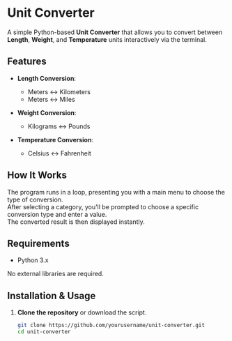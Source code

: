 # Unit Converter

A simple Python-based **Unit Converter** that allows you to convert between **Length**, **Weight**, and **Temperature** units interactively via the terminal.

## Features

- **Length Conversion**:
  - Meters ↔ Kilometers
  - Meters ↔ Miles

- **Weight Conversion**:
  - Kilograms ↔ Pounds

- **Temperature Conversion**:
  - Celsius ↔ Fahrenheit

## How It Works

The program runs in a loop, presenting you with a main menu to choose the type of conversion.  
After selecting a category, you'll be prompted to choose a specific conversion type and enter a value.  
The converted result is then displayed instantly.

## Requirements

- Python 3.x

No external libraries are required.

## Installation & Usage

1. **Clone the repository** or download the script.
   ```bash
   git clone https://github.com/yourusername/unit-converter.git
   cd unit-converter
